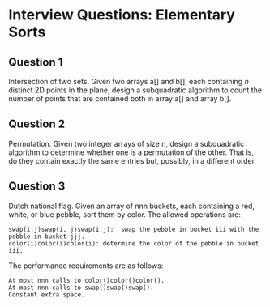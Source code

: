 # Interview Questions: Elementary Sorts


## Question 1

Intersection of two sets. Given two arrays a[] and b[], each containing $n$ distinct 2D points in the plane, design a subquadratic algorithm to count the number of points that are contained both in array a[] and array b[].



## Question 2

Permutation. Given two integer arrays of size n, design a subquadratic algorithm to determine whether one is a permutation of the other. That is, do they contain exactly the same entries but, possibly, in a different order.


## Question 3

Dutch national flag. Given an array of nnn buckets, each containing a red, white, or blue pebble, sort them by color. The allowed operations are:

    swap(i,j)swap(i, j)swap(i,j):  swap the pebble in bucket iii with the pebble in bucket jjj.
    color(i)color(i)color(i): determine the color of the pebble in bucket iii.

The performance requirements are as follows:

    At most nnn calls to color()color()color().
    At most nnn calls to swap()swap()swap().
    Constant extra space.

